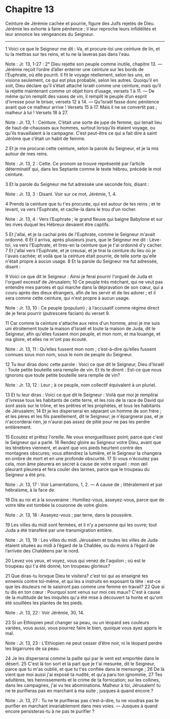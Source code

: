 # Chapitre 13

Ceinture de Jérémie cachée et pourrie, figure des Juifs rejetés de Dieu.
Jérémie les exhorte à faire pénitence ; il leur reproche leurs infidélités et leur annonce les vengeances du Seigneur.

***

1 Voici ce que le Seigneur me dit : Va, et procure-toi une ceinture de lin, et tu la mettras sur tes reins, et tu ne la laveras pas dans l'eau.

<span class="bible-note">Note : </span> Jr. 13, 1-27 : 2° Dieu rejette son peuple comme inutile, chapitre 13. ― Jérémie reçoit l’ordre d’aller enterrer une ceinture sur les bords de l’Euphrate, où elle pourrit. Il fit le voyage réellement, selon les uns, en visions seulement, ce qui est plus probable, selon les autres. Quoiqu’il en soit, Dieu déclare qu’il s’était attaché Israël comme une ceinture, mais qu’il la rejette maintenant comme un objet hors d’usage, versets 1 à 11. ― De même qu’on remplit des vases de vin, il remplit le peuple d’un esprit d’ivresse pour le briser, versets 12 à 14. ― Qu’Israël fasse donc pénitence avant que ce malheur arrive ! Versets 15 à 17. Mais il ne se convertit pas ; malheur à lui ! Versets 18 à 27.

<span class="bible-note">Note : </span> Jr. 13, 1 : Ceinture. C’était une sorte de jupe de femme, qui tenait lieu de haut-de-chausses aux hommes, surtout lorsqu’ils étaient voyage, ou qu’ils travaillaient à la campagne. C’est peut-être ce qui a fait dire à saint Jérôme que c’était un habit de femme.

2 Et je me procurai cette ceinture, selon la parole du Seigneur, et je la mis autour de mes reins.

<span class="bible-note">Note : </span> Jr. 13, 2 : Cette. Ce pronom se trouve représenté par l’article déterminatif qui, dans les Septante comme le texte hébreu, précède le mot ceinture.

3 Et la parole du Seigneur me fut adressée une seconde fois, disant :

<span class="bible-note">Note : </span> Jr. 13, 3 : Disant. Voir sur ce mot, Jérémie, 1, 4.

4 Prends la ceinture que tu t'es procurée, qui est autour de tes reins ; et te levant, va vers l'Euphrate, et cache-la dans le trou d'un rocher.

<span class="bible-note">Note : </span> Jr. 13, 4 : Vers l’Euphrate ; le grand fleuve qui baigne Babylone et sur les rives duquel les Hébreux devaient être captifs.

5 Et j'allai, et je la cachai près de l'Euphrate, comme le Seigneur m'avait ordonné. 6 Et il arriva, après plusieurs jours, que le Seigneur me dit : Lève-toi, va vers l'Euphrate, et tires-en la ceinture que je t'ai ordonné d'y cacher. 7 Et j'allai vers l'Euphrate, et je creusai, et je tirai la ceinture du lieu où je l'avais cachée; et voilà que la ceinture était pourrie, de telle sorte qu'elle n'était propre à aucun usage. 8 Et la parole du Seigneur me fut adressée, disant :


9 Voici ce que dit le Seigneur : Ainsi je ferai pourrir l'orgueil de Juda et l'orgueil excessif de Jérusalem; 10 Ce peuple très méchant, qui ne veut pas entendre mes paroles et qui marche dans la dépravation de son cœur, qui a couru après des dieux étrangers, afin de les servir et de les adorer ; et il sera comme cette ceinture, qui n'est propre à aucun usage.

<span class="bible-note">Note : </span> Jr. 13, 10 : Ce peuple (populum) ; à l’accusatif comme régime direct de je ferai pourrir (putrescere faciam) du verset 9.

11 Car comme la ceinture s'attache aux reins d'un homme, ainsi je me suis uni étroitement toute la maison d'Israël et toute la maison de Juda, dit le Seigneur, afin qu'elles fussent mon peuple, et mon nom, et ma louange, et ma gloire, et elles ne m'ont pas écouté.

<span class="bible-note">Note : </span> Jr. 13, 11 : Qu’elles fussent mon nom ; c’est-à-dire qu’elles fussent connues sous mon nom, sous le nom de peuple du Seigneur.


12 Tu leur diras donc cette parole : Voici ce que dit le Seigneur, Dieu d'Israël : Toute petite bouteille sera remplie de vin. Et ils te diront : Est-ce que nous ignorons que toute petite bouteille sera remplie de vin?

<span class="bible-note">Note : </span> Jr. 13, 12 : Leur ; à ce peuple, nom collectif équivalent à un pluriel.

13 Et tu leur diras : Voici ce que dit le Seigneur : Voilà que moi je remplirai d'ivresse tous les habitants de cette terre, et les rois de la race de David qui sont assis sur le trône, et les prêtres et les prophètes, et tous les habitants de Jérusalem; 14 Et je les disperserai en séparant un homme de son frère ; et les pères et les fils pareillement, dit le Seigneur; je n'épargnerai pas, et je n'accorderai rien, je n'aurai pas assez de pitié pour ne pas les perdre entièrement.


15 Ecoutez et prêtez l'oreille. Ne vous enorgueillissez point; parce que c'est le Seigneur qui a parlé. 16 Rendez gloire au Seigneur votre Dieu, avant que les ténèbres viennent, et avant que vos pieds heurtent contre des montagnes obscures; vous attendrez la lumière, et le Seigneur la changera en ombre de mort et en une profonde obscurité. 17 Si vous n'écoutez pas cela, mon âme pleurera en secret à cause de votre orgueil : mon œil pleurant pleurera et fera couler des larmes, parce que le troupeau du Seigneur a été pris.

<span class="bible-note">Note : </span> Jr. 13, 17 : Voir Lamentations, 1, 2. ― A cause de ; littéralement et par hébraïsme, à la face de.


18 Dis au roi et à la souveraine : Humiliez-vous, asseyez-vous, parce que de votre tête est tombée la couronne de votre gloire.

<span class="bible-note">Note : </span> Jr. 13, 18 : Asseyez-vous ; par terre, dans la poussière.

19 Les villes du midi sont fermées, et il n'y a personne qui les ouvre; tout Juda a été transféré par une transmigration entière.

<span class="bible-note">Note : </span> Jr. 13, 19 : Les villes du midi. Jérusalem et toutes les villes de Juda étaient situées au midi à l’égard de la Chaldée, ou du moins à l’égard de l’arrivée des Chaldéens par le nord.

20 Levez vos yeux, et voyez, vous qui venez de l'aquilon ; où est le troupeau qui t'a été donné, ton troupeau glorieux?


21 Que diras-tu lorsque Dieu te visitera? c'est toi qui as enseigné tes ennemis contre toi-même, et qui les a instruits en exposant ta tête : est-ce que les douleurs ne te saisiront pas comme une femme en travail? 22 Que si tu dis en ton cœur : Pourquoi sont venus sur moi ces maux? C'est à cause de la multitude de tes iniquités qu'a été mise à découvert ta honte et qu'ont été souillées les plantes de tes pieds.

<span class="bible-note">Note : </span> Jr. 13, 22 : Voir Jérémie, 30, 14.


23 Si un Ethiopien peut changer sa peau, ou un léopard ses couleurs variées, vous aussi, vous pourrez faire le bien, quoique vous ayez appris le mal.

<span class="bible-note">Note : </span> Jr. 13, 23 : L’Ethiopien ne peut cesser d’être noir, ni le léopard perdre les bigarrures de sa peau.

24 Je les disperserai comme la paille qui par le vent est emportée dans le désert. 25 C'est là ton sort et la part que je t'ai mesurée, dit le Seigneur, parce que tu m'as oublié, et que tu t'es confiée dans le mensonge ; 26 De là vient que moi aussi j'ai exposé ta nudité, et qu'a paru ton ignominie, 27 Tes adultères, tes hennissements et le crime de ta fornication; sur les collines, dans les campagnes, j'ai vu tes abominations. Malheur à toi, Jérusalem! tu ne te purifieras pas en marchant à ma suite ; jusques à quand encore ?

<span class="bible-note">Note : </span> Jr. 13, 27 : Tu ne te purifieras pas c’est-à-dire, tu ne voudras pas te purifier en marchant invariablement dans mes voies. ― Jusques à quand encore persisteras-tu à ne pas te purifier ?

